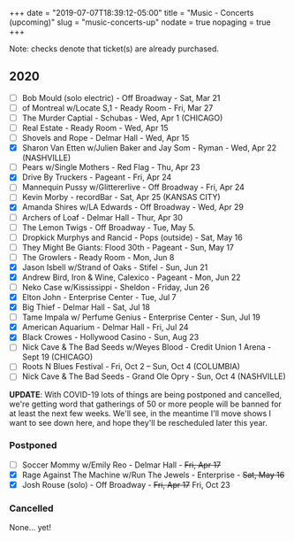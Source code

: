 +++
date = "2019-07-07T18:39:12-05:00"
title = "Music - Concerts (upcoming)"
slug = "music-concerts-up"
nodate = true
nopaging = true
+++

Note: checks denote that ticket(s) are already purchased.

## 2020

- [ ] Bob Mould (solo electric) - Off Broadway - Sat, Mar 21
- [ ] of Montreal w/Locate S,1 - Ready Room - Fri, Mar 27
- [ ] The Murder Captial - Schubas - Wed, Apr 1 (CHICAGO)
- [ ] Real Estate - Ready Room - Wed, Apr 15
- [ ] Shovels and Rope - Delmar Hall - Wed, Apr 15
- [X] Sharon Van Etten w/Julien Baker and Jay Som - Ryman - Wed, Apr 22 (NASHVILLE)
- [ ] Pears w/Single Mothers - Red Flag - Thu, Apr 23
- [X] Drive By Truckers - Pageant - Fri, Apr 24
- [ ] Mannequin Pussy w/Glittererlive - Off Broadway - Fri, Apr 24
- [ ] Kevin Morby - recordBar - Sat, Apr 25 (KANSAS CITY)
- [X] Amanda Shires w/LA Edwards - Off Broadway - Wed, Apr 29
- [ ] Archers of Loaf - Delmar Hall - Thur, Apr 30
- [ ] The Lemon Twigs - Off Broadway - Tue, May 5.
- [ ] Dropkick Murphys and Rancid - Pops (outside) - Sat, May 16
- [ ] They Might Be Giants: Flood 30th - Pageant - Sun, May 17
- [ ] The Growlers - Ready Room - Mon, Jun 8 
- [X] Jason Isbell w/Strand of Oaks - Stifel - Sun, Jun 21
- [X] Andrew Bird, Iron & Wine, Calexico - Pageant - Mon, Jun 22
- [ ] Neko Case w/Kississippi - Sheldon - Friday, Jun 26
- [X] Elton John - Enterprise Center - Tue, Jul 7
- [X] Big Thief - Delmar Hall - Sat, Jul 18
- [ ] Tame Impala w/ Perfume Genius - Enterprise Center - Sun, Jul 19
- [X] American Aquarium - Delmar Hall - Fri, Jul 24
- [X] Black Crowes - Hollywood Casino - Sun, Aug 23
- [ ] Nick Cave & The Bad Seeds w/Weyes Blood - Credit Union 1 Arena - Sept 19 (CHICAGO)
- [ ] Roots N Blues Festival - Fri, Oct 2 – Sun, Oct 4 (COLUMBIA) 
- [ ] Nick Cave & The Bad Seeds - Grand Ole Opry - Sun, Oct 4 (NASHVILLE)

**UPDATE**: With COVID-19 lots of things are being postponed and cancelled, we're getting word that gatherings of 50 or more people will be banned for at least the next few weeks. We'll see, in the meantime I'll move shows I want to see down here, and hope they'll be rescheduled later this year.

### Postponed

- [ ] Soccer Mommy w/Emily Reo - Delmar Hall - <s>Fri, Apr 17</s>
- [X] Rage Against The Machine w/Run The Jewels - Enterprise - <s>Sat, May 16</s>
- [X] Josh Rouse (solo) - Off Broadway - <s>Fri, Apr 17</s> Fri, Oct 23

### Cancelled

None... yet!
